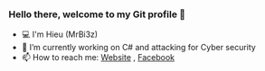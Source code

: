 ### Hello there, welcome to my Git profile 👋
- 💻 I'm Hieu (MrBi3z) 
- 🔭 I’m currently working on C# and attacking for Cyber security
- 📫 How to reach me: [Website](https://mrbi3z.tk/) , [Facebook](https://www.facebook.com/profile.php?id=100004595866980)

<!--
**mrbi3z/mrbi3z** is a ✨ _special_ ✨ repository because its `README.md` (this file) appears on your GitHub profile.

Here are some ideas to get you started:

- 🔭 I’m currently working on C# and Atacker
- 🌱 I’m currently learning ...
- 👯 I’m looking to collaborate on ...
- 🤔 I’m looking for help with ...
- 💬 Ask me about ...
- 📫 How to reach me: [Website](https://mrbi3z.tk/) , [Facebook](https://www.facebook.com/profile.php?id=100004595866980)
-->
